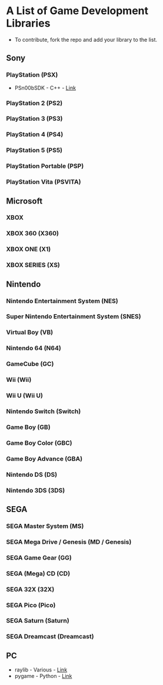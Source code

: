 # A List of Game Development Libraries

- To contribute, fork the repo and add your library to the list.



## Sony

### PlayStation (PSX)
- PSn00bSDK - C++ - [Link](https://github.com/Lameguy64/PSn00bSDK) 

### PlayStation 2 (PS2)

### PlayStation 3 (PS3)

### PlayStation 4 (PS4)

### PlayStation 5 (PS5)

### PlayStation Portable (PSP)

### PlayStation Vita (PSVITA)




## Microsoft

### XBOX

### XBOX 360 (X360)

### XBOX ONE (X1)

### XBOX SERIES (XS)




## Nintendo

### Nintendo Entertainment System (NES)

### Super Nintendo Entertainment System (SNES)

### Virtual Boy (VB)

### Nintendo 64 (N64)

### GameCube (GC)

### Wii (Wii)

### Wii U (Wii U)

### Nintendo Switch (Switch)

### Game Boy (GB)

### Game Boy Color (GBC)

### Game Boy Advance (GBA)

### Nintendo DS (DS)

### Nintendo 3DS (3DS)



## SEGA

### SEGA Master System (MS)

### SEGA Mega Drive / Genesis (MD / Genesis)

### SEGA Game Gear (GG)

### SEGA (Mega) CD (CD)

### SEGA 32X (32X)

### SEGA Pico (Pico)

### SEGA Saturn (Saturn)

### SEGA Dreamcast (Dreamcast)

## PC

- raylib - Various - [Link](https://raylib.com)
- pygame - Python - [Link](https;//pygame.net)
